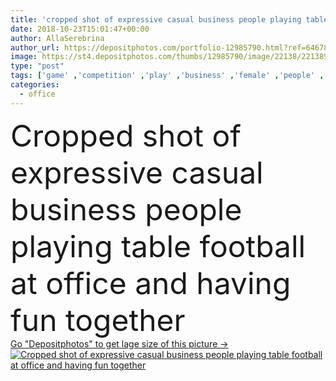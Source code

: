 ```yaml
---
title: 'cropped shot of expressive casual business people playing table football at office and having fun together'
date: 2018-10-23T15:01:47+00:00
author: AllaSerebrina
author_url: https://depositphotos.com/portfolio-12985790.html?ref=64678756
image: https://st4.depositphotos.com/thumbs/12985790/image/22138/221389196/api_thumb_450.jpg?forcejpeg=true
type: "post"
tags: ['game' ,'competition' ,'play' ,'business' ,'female' ,'people' ,'women' ,'success' ,'caucasian' ,'male' ,'Men' ,'creative' ,'idea' ,'corporate' ,'office' ,'playing' ,'working' ,'development' ,'work' ,'together' ,'indoors' ,'project' ,'strategy' ,'profession' ,'company' ,'marketing' ,'drinks' ,'casual' ,'team' ,'teamwork' ,'workplace' ,'workspace' ,'management' ,'meeting' ,'businessmen' ,'cooperation' ,'colleagues' ,'coworkers' ,'businesswomen' ,'kicker' ,'startup' ,'managers' ,'entrepreneurs' ,'professional occupation' ,'Young Adults' ,'open space' ,'start up' ,'table football' ,'paper cups' ]
categories: 
  - office
---
```

<div aling="center">
            <font size="60"> Cropped shot of expressive casual business people playing table football at office and having fun together</font>   
</div>
<div>
    <a href='https://st4.depositphotos.com/thumbs/12985790/image/22138/221389196/api_thumb_450.jpg?forcejpeg=true?ref=64678756' target=_blank > Go "Depositphotos" to get lage size of this picture ->
        <img href='https://st4.depositphotos.com/thumbs/12985790/image/22138/221389196/api_thumb_450.jpg?forcejpeg=true?ref=64678756' src='https://st4.depositphotos.com/12985790/22138/i/950/depositphotos_221389196-stock-photo-cropped-shot-expressive-casual-business.jpg?forcejpeg=true' alt='Cropped shot of expressive casual business people playing table football at office and having fun together' >
    </a>
</div>
